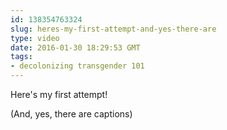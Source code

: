 ```yaml
---
id: 138354763324
slug: heres-my-first-attempt-and-yes-there-are
type: video
date: 2016-01-30 18:29:53 GMT
tags:
- decolonizing transgender 101
---
```

Here's my first attempt! 

(And, yes, there are captions)